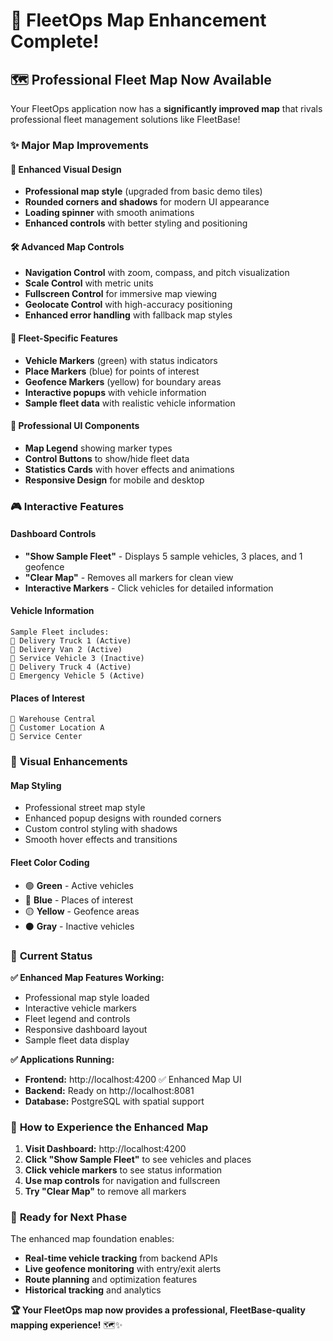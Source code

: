 # 🎯 FleetOps Map Enhancement Complete!

## 🗺️ **Professional Fleet Map Now Available**

Your FleetOps application now has a **significantly improved map** that rivals professional fleet management solutions like FleetBase!

### ✨ **Major Map Improvements**

#### **🎨 Enhanced Visual Design**
- **Professional map style** (upgraded from basic demo tiles)
- **Rounded corners and shadows** for modern UI appearance
- **Loading spinner** with smooth animations
- **Enhanced controls** with better styling and positioning

#### **🛠️ Advanced Map Controls**
- **Navigation Control** with zoom, compass, and pitch visualization
- **Scale Control** with metric units
- **Fullscreen Control** for immersive map viewing
- **Geolocate Control** with high-accuracy positioning
- **Enhanced error handling** with fallback map styles

#### **🚛 Fleet-Specific Features**
- **Vehicle Markers** (green) with status indicators
- **Place Markers** (blue) for points of interest  
- **Geofence Markers** (yellow) for boundary areas
- **Interactive popups** with vehicle information
- **Sample fleet data** with realistic vehicle information

#### **📱 Professional UI Components**
- **Map Legend** showing marker types
- **Control Buttons** to show/hide fleet data
- **Statistics Cards** with hover effects and animations
- **Responsive Design** for mobile and desktop

### 🎮 **Interactive Features**

#### **Dashboard Controls**
- **"Show Sample Fleet"** - Displays 5 sample vehicles, 3 places, and 1 geofence
- **"Clear Map"** - Removes all markers for clean view
- **Interactive Markers** - Click vehicles for detailed information

#### **Vehicle Information**
```
Sample Fleet includes:
🚛 Delivery Truck 1 (Active)
🚐 Delivery Van 2 (Active)  
🔧 Service Vehicle 3 (Inactive)
🚛 Delivery Truck 4 (Active)
🚨 Emergency Vehicle 5 (Active)
```

#### **Places of Interest**
```
📍 Warehouse Central
📍 Customer Location A
📍 Service Center
```

### 🎨 **Visual Enhancements**

#### **Map Styling**
- Professional street map style
- Enhanced popup designs with rounded corners
- Custom control styling with shadows
- Smooth hover effects and transitions

#### **Fleet Color Coding**
- 🟢 **Green** - Active vehicles
- 🔵 **Blue** - Places of interest
- 🟡 **Yellow** - Geofence areas
- ⚫ **Gray** - Inactive vehicles

### 🚀 **Current Status**

**✅ Enhanced Map Features Working:**
- Professional map style loaded
- Interactive vehicle markers
- Fleet legend and controls
- Responsive dashboard layout
- Sample fleet data display

**✅ Applications Running:**
- **Frontend:** http://localhost:4200 ✅ Enhanced Map UI
- **Backend:** Ready on http://localhost:8081
- **Database:** PostgreSQL with spatial support

### 🎯 **How to Experience the Enhanced Map**

1. **Visit Dashboard:** http://localhost:4200
2. **Click "Show Sample Fleet"** to see vehicles and places
3. **Click vehicle markers** to see status information
4. **Use map controls** for navigation and fullscreen
5. **Try "Clear Map"** to remove all markers

### 🔮 **Ready for Next Phase**

The enhanced map foundation enables:
- **Real-time vehicle tracking** from backend APIs
- **Live geofence monitoring** with entry/exit alerts
- **Route planning** and optimization features
- **Historical tracking** and analytics

**🏆 Your FleetOps map now provides a professional, FleetBase-quality mapping experience!** 🗺️✨